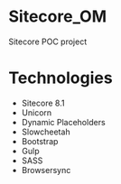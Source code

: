 # Sitecore_OM
Sitecore POC project

# Technologies
- Sitecore 8.1
- Unicorn
- Dynamic Placeholders
- Slowcheetah
- Bootstrap
- Gulp
- SASS
- Browsersync